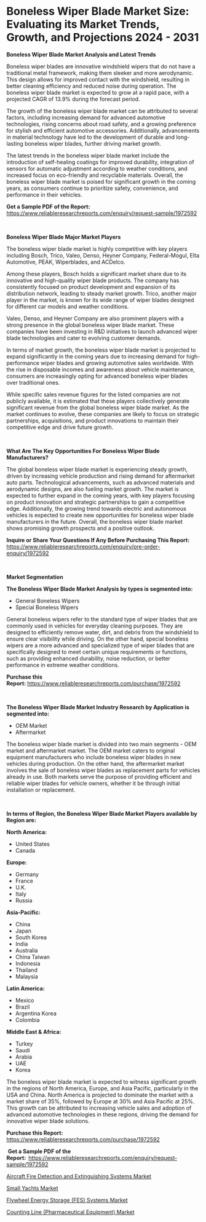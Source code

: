 <p><h1>Boneless Wiper Blade Market Size: Evaluating its Market Trends, Growth, and Projections 2024 - 2031</h1></p><p><strong>Boneless Wiper Blade Market Analysis and Latest Trends</strong></p>
<p><p>Boneless wiper blades are innovative windshield wipers that do not have a traditional metal framework, making them sleeker and more aerodynamic. This design allows for improved contact with the windshield, resulting in better cleaning efficiency and reduced noise during operation. The boneless wiper blade market is expected to grow at a rapid pace, with a projected CAGR of 13.9% during the forecast period.</p><p>The growth of the boneless wiper blade market can be attributed to several factors, including increasing demand for advanced automotive technologies, rising concerns about road safety, and a growing preference for stylish and efficient automotive accessories. Additionally, advancements in material technology have led to the development of durable and long-lasting boneless wiper blades, further driving market growth.</p><p>The latest trends in the boneless wiper blade market include the introduction of self-healing coatings for improved durability, integration of sensors for automatic adjustment according to weather conditions, and increased focus on eco-friendly and recyclable materials. Overall, the boneless wiper blade market is poised for significant growth in the coming years, as consumers continue to prioritize safety, convenience, and performance in their vehicles.</p></p>
<p><strong>Get a Sample PDF of the Report:&nbsp;</strong> <a href="https://www.reliableresearchreports.com/enquiry/request-sample/1972592">https://www.reliableresearchreports.com/enquiry/request-sample/1972592</a></p>
<p>&nbsp;</p>
<p><strong>Boneless Wiper Blade Major Market Players</strong></p>
<p><p>The boneless wiper blade market is highly competitive with key players including Bosch, Trico, Valeo, Denso, Heyner Company, Federal-Mogul, Elta Automotive, PEAK, Wiperblades, and ACDelco. </p><p>Among these players, Bosch holds a significant market share due to its innovative and high-quality wiper blade products. The company has consistently focused on product development and expansion of its distribution network, leading to steady market growth. Trico, another major player in the market, is known for its wide range of wiper blades designed for different car models and weather conditions. </p><p>Valeo, Denso, and Heyner Company are also prominent players with a strong presence in the global boneless wiper blade market. These companies have been investing in R&D initiatives to launch advanced wiper blade technologies and cater to evolving customer demands.</p><p>In terms of market growth, the boneless wiper blade market is projected to expand significantly in the coming years due to increasing demand for high-performance wiper blades and growing automotive sales worldwide. With the rise in disposable incomes and awareness about vehicle maintenance, consumers are increasingly opting for advanced boneless wiper blades over traditional ones.</p><p>While specific sales revenue figures for the listed companies are not publicly available, it is estimated that these players collectively generate significant revenue from the global boneless wiper blade market. As the market continues to evolve, these companies are likely to focus on strategic partnerships, acquisitions, and product innovations to maintain their competitive edge and drive future growth.</p></p>
<p>&nbsp;</p>
<p><strong>What Are The Key Opportunities For Boneless Wiper Blade Manufacturers?</strong></p>
<p><p>The global boneless wiper blade market is experiencing steady growth, driven by increasing vehicle production and rising demand for aftermarket auto parts. Technological advancements, such as advanced materials and aerodynamic designs, are also fueling market growth. The market is expected to further expand in the coming years, with key players focusing on product innovation and strategic partnerships to gain a competitive edge. Additionally, the growing trend towards electric and autonomous vehicles is expected to create new opportunities for boneless wiper blade manufacturers in the future. Overall, the boneless wiper blade market shows promising growth prospects and a positive outlook.</p></p>
<p><strong>Inquire or Share Your Questions If Any Before Purchasing This Report:</strong> <a href="https://www.reliableresearchreports.com/enquiry/pre-order-enquiry/1972592">https://www.reliableresearchreports.com/enquiry/pre-order-enquiry/1972592</a></p>
<p>&nbsp;</p>
<p><strong>Market Segmentation</strong></p>
<p><strong>The Boneless Wiper Blade Market Analysis by types is segmented into:</strong></p>
<p><ul><li>General Boneless Wipers</li><li>Special Boneless Wipers</li></ul></p>
<p><p>General boneless wipers refer to the standard type of wiper blades that are commonly used in vehicles for everyday cleaning purposes. They are designed to efficiently remove water, dirt, and debris from the windshield to ensure clear visibility while driving. On the other hand, special boneless wipers are a more advanced and specialized type of wiper blades that are specifically designed to meet certain unique requirements or functions, such as providing enhanced durability, noise reduction, or better performance in extreme weather conditions.</p></p>
<p><strong>Purchase this Report:&nbsp;</strong><a href="https://www.reliableresearchreports.com/purchase/1972592">https://www.reliableresearchreports.com/purchase/1972592</a></p>
<p>&nbsp;</p>
<p><strong>The Boneless Wiper Blade Market Industry Research by Application is segmented into:</strong></p>
<p><ul><li>OEM Market</li><li>Aftermarket</li></ul></p>
<p><p>The boneless wiper blade market is divided into two main segments - OEM market and aftermarket market. The OEM market caters to original equipment manufacturers who include boneless wiper blades in new vehicles during production. On the other hand, the aftermarket market involves the sale of boneless wiper blades as replacement parts for vehicles already in use. Both markets serve the purpose of providing efficient and reliable wiper blades for vehicle owners, whether it be through initial installation or replacement.</p></p>
<p>&nbsp;</p>
<p><strong>In terms of Region, the Boneless Wiper Blade Market Players available by Region are:</strong></p>
<p>
    <p> <strong> North America: </strong>
        <ul>
            <li>United States</li>
            <li>Canada</li>
        </ul>
        </p> 
    <p> <strong> Europe: </strong>
        <ul>
            <li>Germany</li>
            <li>France</li>
            <li>U.K.</li>
            <li>Italy</li>
            <li>Russia</li>
        </ul>
        </p> 
    <p> <strong> Asia-Pacific: </strong>
        <ul>
            <li>China</li>
            <li>Japan</li>
            <li>South Korea</li>
            <li>India</li>
            <li>Australia</li>
            <li>China Taiwan</li>
            <li>Indonesia</li>
            <li>Thailand</li>
            <li>Malaysia</li>
        </ul>
        </p> 
    <p> <strong> Latin America: </strong>
        <ul>
            <li>Mexico</li>
            <li>Brazil</li>
            <li>Argentina Korea</li>
            <li>Colombia</li>
        </ul>
        </p> 
    <p> <strong> Middle East & Africa: </strong>
        <ul>
            <li>Turkey</li>
            <li>Saudi</li>
            <li>Arabia</li>
            <li>UAE</li>
            <li>Korea</li>
        </ul>
    </p>
    </p>
<p><p>The boneless wiper blade market is expected to witness significant growth in the regions of North America, Europe, and Asia Pacific, particularly in the USA and China. North America is projected to dominate the market with a market share of 35%, followed by Europe at 30% and Asia Pacific at 25%. This growth can be attributed to increasing vehicle sales and adoption of advanced automotive technologies in these regions, driving the demand for innovative wiper blade solutions.</p></p>
<p><strong>Purchase this Report: </strong><a href="https://www.reliableresearchreports.com/purchase/1972592">https://www.reliableresearchreports.com/purchase/1972592</a></p>
<p>&nbsp;<strong>Get a Sample PDF of the Report:&nbsp;&nbsp;</strong><a href="https://www.reliableresearchreports.com/enquiry/request-sample/1972592">https://www.reliableresearchreports.com/enquiry/request-sample/1972592</a></p>
<p><strong></strong></p>
<p><p><a href="https://github.com/jaidynmorantestelletmjzya/Market-Research-Report-List-1/blob/main/aircraft-fire-detection-and-extinguishing-systems-market.md">Aircraft Fire Detection and Extinguishing Systems Market</a></p><p><a href="https://github.com/juniordelafrance/Market-Research-Report-List-2/blob/main/small-yachts-market.md">Small Yachts Market</a></p><p><a href="https://view.publitas.com/reportprime-1/flywheel-energy-storage-fes-systems-market-size-market-trends-and-growth-outlook-forecasted-for-period-from-2023-to-2030/">Flywheel Energy Storage (FES) Systems Market</a></p><p><a href="https://faithful-glue-af3.notion.site/Global-Counting-Line-Pharmaceutical-Equipment-Market-by-Types-Applications-and-Major-Players-wi-07a3eec9a0974318bb895fdae017c7a3">Counting Line (Pharmaceutical Equipment) Market</a></p></p>